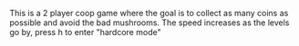 This is a 2 player coop game where the goal is to collect as many coins as possible and avoid the bad mushrooms. The speed increases as the levels go by, press h to enter "hardcore mode"